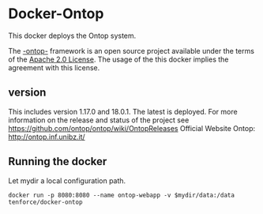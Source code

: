 # Docker-Ontop

This docker deploys the Ontop system.


The [-ontop-](http://ontop.inf.ubibz.it) framework is an open source project available under the terms of the
[Apache 2.0 License](http://www.apache.org/licenses/LICENSE-2.0.txt).
The usage of the this docker implies the agreement with this license.

## version

This includes version 1.17.0 and 18.0.1. The latest is deployed.
For more information on the release and status of the project see https://github.com/ontop/ontop/wiki/OntopReleases
Official Website Ontop: http://ontop.inf.unibz.it/


## Running the docker
Let mydir a local configuration path.


```
docker run -p 8080:8080 --name ontop-webapp -v $mydir/data:/data tenforce/docker-ontop
```



